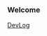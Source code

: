 ### Welcome

[DevLog](https://wooni-devlog.notion.site/d765cd0063ba4adb8ea1dd9064d53320?v=9fd8c5621bfb4020a42c5656acdf5127&pvs=4)
<!--
**wooni97/wooni97** is a ✨ _special_ ✨ repository because its `README.md` (this file) appears on your GitHub profile.

Here are some ideas to get you started:

- 🔭 I’m currently working on ...
- 🌱 I’m currently learning ...
- 👯 I’m looking to collaborate on ...
- 🤔 I’m looking for help with ...
- 💬 Ask me about ...
- 📫 How to reach me: ...
- 😄 Pronouns: ...
- ⚡ Fun fact: ...
-->
